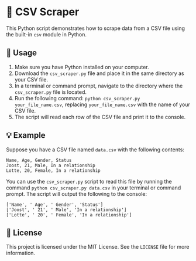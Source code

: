 # :file_folder: CSV Scraper

This Python script demonstrates how to scrape data from a CSV file using the built-in `csv` module in Python.

## :rocket: Usage

1. Make sure you have Python installed on your computer.
2. Download the `csv_scraper.py` file and place it in the same directory as your CSV file.
3. In a terminal or command prompt, navigate to the directory where the `csv_scraper.py` file is located.
4. Run the following command: `python csv_scraper.py your_file_name.csv`, replacing `your_file_name.csv` with the name of your CSV file.
5. The script will read each row of the CSV file and print it to the console.

## :bulb: Example

Suppose you have a CSV file named `data.csv` with the following contents:

```
Name, Age, Gender, Status
Joost, 21, Male, In a relationship
Lotte, 20, Female, In a relationship

```

You can use the `csv_scraper.py` script to read this file by running the command `python csv_scraper.py data.csv` in your terminal or command prompt. The script will output the following to the console:

```
['Name', ' Age', ' Gender', 'Status']
['Joost', ' 21', ' Male', 'In a relationship']
['Lotte', ' 20', ' Female', 'In a relationship']

```

## :scroll: License

This project is licensed under the MIT License. See the `LICENSE` file for more information.
